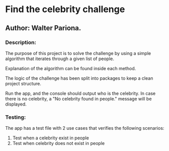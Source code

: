 # Find the celebrity challenge

## Author: Walter Pariona.

### Description:
The purpose of this project is to solve the challenge by using a simple algorithm that iterates through a given list of people.

Explanation of the algorithm can be found inside each method.

The logic of the challenge has been split into packages to keep a clean project structure.

Run the app, and the console should output who is the celebrity. In case there is no celebrity, a "No celebrity found in people." message will be displayed.

### Testing:
The app has a test file with 2 use cases that verifies the following scenarios:

1. Test when a celebrity exist in people
2. Test when celebrity does not exist in people
